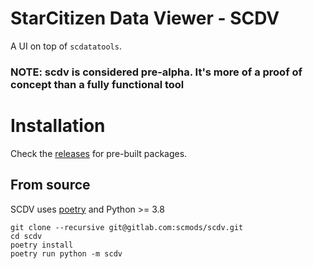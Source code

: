 # StarCitizen Data Viewer - SCDV

A UI on top of `scdatatools`.

### NOTE: scdv is considered pre-alpha. It's more of a proof of concept than a fully functional tool


# Installation

Check the [releases](https://gitlab.com/scmods/scdv/-/releases) for pre-built packages.

## From source

SCDV uses [poetry](https://python-poetry.org/) and Python >= 3.8

```
git clone --recursive git@gitlab.com:scmods/scdv.git
cd scdv
poetry install
poetry run python -m scdv
```